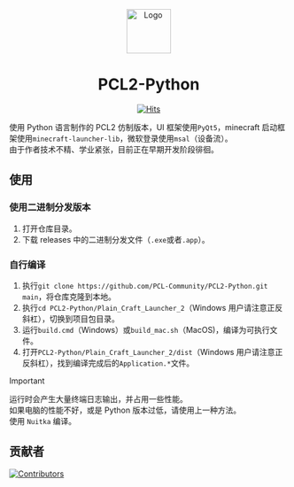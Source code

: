 <div align="center">
<a href="https://github.com/PCL-Community/PCL2-Python">
    <img src="Plain_Craft_Launcher_2/Images/icon.ico" alt="Logo" width="80" height="80">
</a>

# PCL2-Python

[![Hits](https://hits.zkitefly.eu.org/?tag=https://github.com/PCL-Community/PCL2-Python)](https://hits.zkitefly.eu.org/?tag=https://github.com/PCL-Community/PCL2-Python&web=true) 
</div>

使用 Python 语言制作的 PCL2 仿制版本，UI 框架使用`PyQt5`，minecraft 启动框架使用`minecraft-launcher-lib`，微软登录使用`msal`（设备流）。  
由于作者技术不精、学业紧张，目前正在早期开发阶段徘徊。

## 使用

### 使用二进制分发版本
1. 打开仓库目录。
2. 下载 releases 中的二进制分发文件（`.exe`或者`.app`）。

### 自行编译
1. 执行`git clone https://github.com/PCL-Community/PCL2-Python.git main`，将仓库克隆到本地。
2. 执行`cd PCL2-Python/Plain_Craft_Launcher_2`（Windows 用户请注意正反斜杠），切换到项目包目录。
3. 运行`build.cmd`（Windows）或`build_mac.sh`（MacOS)，编译为可执行文件。
4. 打开`PCL2-Python/Plain_Craft_Launcher_2/dist`（Windows 用户请注意正反斜杠），找到编译完成后的`Application.*`文件。
> [!IMPORTANT]
> 运行时会产生大量终端日志输出，并占用一些性能。  
> 如果电脑的性能不好，或是 Python 版本过低，请使用上一种方法。  
> 使用 `Nuitka` 编译。  

## 贡献者

[![Contributors](https://contrib.rocks/image?repo=PCL-Community/PCL2-Python)](https://github.com/PCL-Community/PCL2-Python/graphs/contributors)
